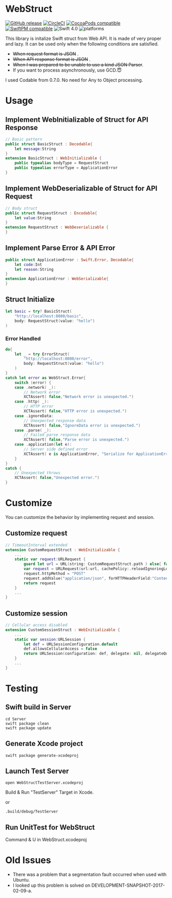 # WebStruct
[![GitHub release](https://img.shields.io/github/release/iq3AddLi/WebStruct.svg)](https://github.com/iq3AddLi/WebStruct/releases)
[![CircleCI](https://circleci.com/gh/iq3addLi/WebStruct/tree/master.svg?style=shield)](https://circleci.com/gh/iq3addLi/WebStruct/tree/master)
[![CocoaPods compatible](https://img.shields.io/badge/pod_direct_only-compatible-blue.svg)](#)
[![SwiftPM compatible](https://img.shields.io/badge/SwiftPM-compatible-orange.svg)](#)
![Swift 4.0](https://img.shields.io/badge/Swift-4.0-orange.svg)
![platforms](https://img.shields.io/badge/platform-iOS%20%7C%20macOS%20%7C%20Linux-lightgrey.svg)



This library is initalize Swift struct from Web API.
It is made of very proper and lazy.
It can be used only when the following conditions are satisfied.

* ~~When request format is JSON~~ .
* ~~When API response format is JSON~~ .
* ~~When I was prepared to be unable to use a kind JSON Parser~~.
* If you want to process asynchronously, use GCD.😇

I used Codable from 0.7.0. No need for Any to Object processing.

# Usage

## Implement WebInitializable of Struct for API Response


```Swift
// Basic pattern
public struct BasicStruct : Decodable{
    let message:String
}
extension BasicStruct : WebInitializable {
    public typealias bodyType = RequestStruct
    public typealias errorType = ApplicationError
}
```

## Implement WebDeserializable of Struct for API Request

```Swift
// Body struct
public struct RequestStruct : Encodable{
    let value:String
}
extension RequestStruct : WebDeserializable {
}
```

## Implement Parse Error & API Error

```Swift
public struct ApplicationError : Swift.Error, Decodable{
    let code:Int
    let reason:String
}
extension ApplicationError : WebSerializable{
}
```

## Struct Initialize

```Swift
let basic = try? BasicStruct(
    "http://localhost:8080/basic",
    body: RequestStruct(value: "hello")
)
```

### Error Handled 
```Swift
do{
    let _ = try ErrorStruct(
        "http://localhost:8080/error",
        body: RequestStruct(value: "hello")
    )
}
catch let error as WebStruct.Error{
    switch (error) {
    case .network( _):
        // Network error
        XCTAssert( false,"Network error is unexpected.")
    case .http( _):
        // HTTP error
        XCTAssert( false,"HTTP error is unexpected.")
    case .ignoreData:
        // Unexpected response data
        XCTAssert( false,"IgnoreData error is unexpected.")
    case .parse( _):
        // Failed parse response data
        XCTAssert( false,"Parse error is unexpected.")
    case .application(let e):
        // Server side defined error
        XCTAssert( e is ApplicationError, "Serialize for ApplicationError is fail.")
    }
}
catch {
    // Unexpected throws
    XCTAssert( false,"Unexpected error.")
}
```

# Customize
You can customize the behavior by implementing request and session.

## Customize request
```Swift
// TimeoutInterval extended
extension CustomRequestStruct : WebInitializable {
    ...
	static var request:URLRequest {
        guard let url = URL(string: CustomRequestStruct.path ) else{ fatalError() }
        var request = URLRequest(url:url, cachePolicy:.reloadIgnoringLocalCacheData, timeoutInterval:10.0 )
        request.httpMethod = "POST"
        request.addValue("application/json", forHTTPHeaderField:"Content-Type")
        return request
    }
    ...
}
```

## Customize session
```Swift
// Cellular access disabled
extension CustomSessionStruct : WebInitializable {
    ...
    static var session:URLSession {
        let def = URLSessionConfiguration.default
        def.allowsCellularAccess = false
        return URLSession(configuration: def, delegate: nil, delegateQueue: nil)
    }
    ...
}
```

# Testing

## Swift build in Server
```
cd Server
swift package clean
swift package update
```

## Generate Xcode project
```
swift package generate-xcodeproj
```

## Launch Test Server
```
open WebStructTestServer.xcodeproj
```
Build & Run "TestServer" Target in Xcode.

or
```
.build/debug/TestServer
```

## Run UnitTest for WebStruct
Command & U in WebStruct.xcodeproj


# Old Issues
* There was a problem that a segmentation fault occurred when used with Ubuntu.
* I looked up this problem is solved on DEVELOPMENT-SNAPSHOT-2017-02-09-a.
